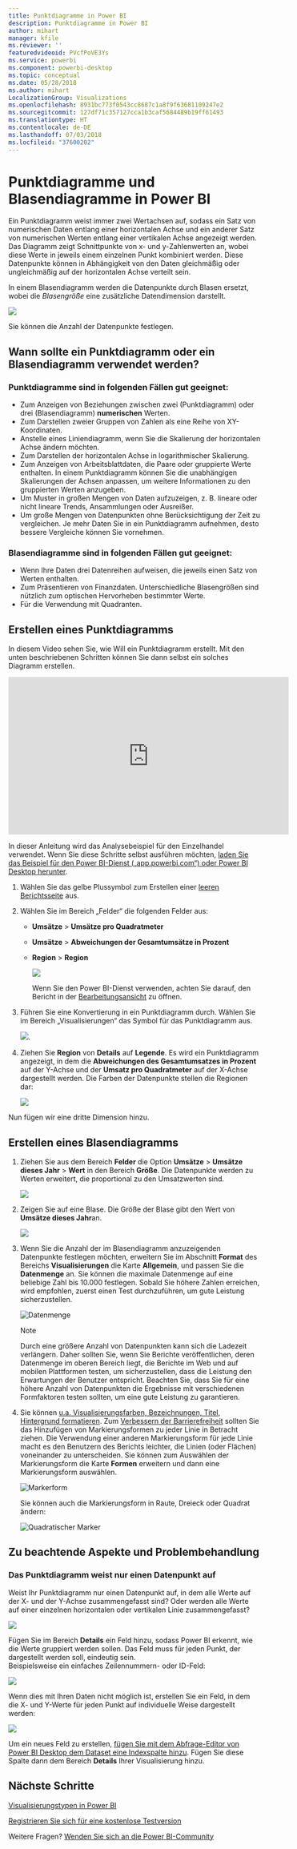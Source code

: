 ```yaml
---
title: Punktdiagramme in Power BI
description: Punktdiagramme in Power BI
author: mihart
manager: kfile
ms.reviewer: ''
featuredvideoid: PVcfPoVE3Ys
ms.service: powerbi
ms.component: powerbi-desktop
ms.topic: conceptual
ms.date: 05/28/2018
ms.author: mihart
LocalizationGroup: Visualizations
ms.openlocfilehash: 8931bc773f0543cc8687c1a8f9f63681109247e2
ms.sourcegitcommit: 127df71c357127cca1b3caf5684489b19ff61493
ms.translationtype: HT
ms.contentlocale: de-DE
ms.lasthandoff: 07/03/2018
ms.locfileid: "37600202"
---
```

# <a name="scatter-charts-and-bubble-charts-in-power-bi"></a>Punktdiagramme und Blasendiagramme in Power BI
Ein Punktdiagramm weist immer zwei Wertachsen auf, sodass ein Satz von numerischen Daten entlang einer horizontalen Achse und ein anderer Satz von numerischen Werten entlang einer vertikalen Achse angezeigt werden. Das Diagramm zeigt Schnittpunkte von x- und y-Zahlenwerten an, wobei diese Werte in jeweils einem einzelnen Punkt kombiniert werden. Diese Datenpunkte können in Abhängigkeit von den Daten gleichmäßig oder ungleichmäßig auf der horizontalen Achse verteilt sein.

In einem Blasendiagramm werden die Datenpunkte durch Blasen ersetzt, wobei die *Blasengröße* eine zusätzliche Datendimension darstellt.

![](media/power-bi-visualization-scatter/power-bi-bubble-chart.png)

Sie können die Anzahl der Datenpunkte festlegen.  

## <a name="when-to-use-a-scatter-chart-or-bubble-chart"></a>Wann sollte ein Punktdiagramm oder ein Blasendiagramm verwendet werden?
### <a name="scatter-charts-are-a-great-choice"></a>Punktdiagramme sind in folgenden Fällen gut geeignet:
* Zum Anzeigen von Beziehungen zwischen zwei (Punktdiagramm) oder drei (Blasendiagramm) **numerischen** Werten.
* Zum Darstellen zweier Gruppen von Zahlen als eine Reihe von XY-Koordinaten.
* Anstelle eines Liniendiagramm, wenn Sie die Skalierung der horizontalen Achse ändern möchten.    
* Zum Darstellen der horizontalen Achse in logarithmischer Skalierung.
* Zum Anzeigen von Arbeitsblattdaten, die Paare oder gruppierte Werte enthalten. In einem Punktdiagramm können Sie die unabhängigen Skalierungen der Achsen anpassen, um weitere Informationen zu den gruppierten Werten anzugeben.
* Um Muster in großen Mengen von Daten aufzuzeigen, z. B. lineare oder nicht lineare Trends, Ansammlungen oder Ausreißer.
* Um große Mengen von Datenpunkten ohne Berücksichtigung der Zeit zu vergleichen.  Je mehr Daten Sie in ein Punktdiagramm aufnehmen, desto bessere Vergleiche können Sie vornehmen.

### <a name="bubble-charts-are-a-great-choice"></a>Blasendiagramme sind in folgenden Fällen gut geeignet:
* Wenn Ihre Daten drei Datenreihen aufweisen, die jeweils einen Satz von Werten enthalten.
* Zum Präsentieren von Finanzdaten.  Unterschiedliche Blasengrößen sind nützlich zum optischen Hervorheben bestimmter Werte.
* Für die Verwendung mit Quadranten.

## <a name="create-a-scatter-chart"></a>Erstellen eines Punktdiagramms
In diesem Video sehen Sie, wie Will ein Punktdiagramm erstellt. Mit den unten beschriebenen Schritten können Sie dann selbst ein solches Diagramm erstellen.

<iframe width="560" height="315" src="https://www.youtube.com/embed/PVcfPoVE3Ys?list=PL1N57mwBHtN0JFoKSR0n-tBkUJHeMP2cP" frameborder="0" allowfullscreen></iframe>


In dieser Anleitung wird das Analysebeispiel für den Einzelhandel verwendet. Wenn Sie diese Schritte selbst ausführen möchten, [laden Sie das Beispiel für den Power BI-Dienst („app.powerbi.com“) oder Power BI Desktop herunter](sample-datasets.md).   

1. Wählen Sie das gelbe Plussymbol zum Erstellen einer [leeren Berichtsseite](power-bi-report-add-page.md) aus.
 
2. Wählen Sie im Bereich „Felder“ die folgenden Felder aus:
   - **Umsätze** > **Umsätze pro Quadratmeter**
   - **Umsätze** > **Abweichungen der Gesamtumsätze in Prozent**
   - **Region** > **Region**

     ![](media/power-bi-visualization-scatter/power-bi-bar-chart.png)

     Wenn Sie den Power BI-Dienst verwenden, achten Sie darauf, den Bericht in der [Bearbeitungsansicht](service-interact-with-a-report-in-editing-view.md) zu öffnen.

3. Führen Sie eine Konvertierung in ein Punktdiagramm durch. Wählen Sie im Bereich „Visualisierungen“ das Symbol für das Punktdiagramm aus.

   ![](media/power-bi-visualization-scatter/pbi_scatter_chart_icon.png).

4. Ziehen Sie **Region** von **Details** auf **Legende**. Es wird ein Punktdiagramm angezeigt, in dem die **Abweichungen des Gesamtumsatzes in Prozent** auf der Y-Achse und der **Umsatz pro Quadratmeter** auf der X-Achse dargestellt werden. Die Farben der Datenpunkte stellen die Regionen dar:

    ![](media/power-bi-visualization-scatter/power-bi-scatter.png)

Nun fügen wir eine dritte Dimension hinzu.

## <a name="create-a-bubble-chart"></a>Erstellen eines Blasendiagramms

1. Ziehen Sie aus dem Bereich **Felder** die Option **Umsätze** > **Umsätze dieses Jahr** > **Wert** in den Bereich **Größe**. Die Datenpunkte werden zu Werten erweitert, die proportional zu den Umsatzwerten sind.
   
   ![](media/power-bi-visualization-scatter/power-bi-bubble.png)

2. Zeigen Sie auf eine Blase. Die Größe der Blase gibt den Wert von **Umsätze dieses Jahr**an.
   
    ![](media/power-bi-visualization-scatter/pbi_scatter_chart_hover.png)

3. Wenn Sie die Anzahl der im Blasendiagramm anzuzeigenden Datenpunkte festlegen möchten, erweitern Sie im Abschnitt **Format** des Bereichs **Visualisierungen** die Karte **Allgemein**, und passen Sie die **Datenmenge** an. Sie können die maximale Datenmenge auf eine beliebige Zahl bis 10.000 festlegen. Sobald Sie höhere Zahlen erreichen, wird empfohlen, zuerst einen Test durchzuführen, um gute Leistung sicherzustellen. 

    ![Datenmenge](media/power-bi-visualization-scatter/pbi_scatter_data_volume.png) 

   > [!NOTE]
   > Durch eine größere Anzahl von Datenpunkten kann sich die Ladezeit verlängern. Daher sollten Sie, wenn Sie Berichte veröffentlichen, deren Datenmenge im oberen Bereich liegt, die Berichte im Web und auf mobilen Plattformen testen, um sicherzustellen, dass die Leistung den Erwartungen der Benutzer entspricht. Beachten Sie, dass Sie für eine höhere Anzahl von Datenpunkten die Ergebnisse mit verschiedenen Formfaktoren testen sollten, um eine gute Leistung zu garantieren.

4. Sie können [u.a. Visualisierungsfarben, Bezeichnungen, Titel, Hintergrund formatieren](service-getting-started-with-color-formatting-and-axis-properties.md). Zum [Verbessern der Barrierefreiheit](desktop-accessibility.md) sollten Sie das Hinzufügen von Markierungsformen zu jeder Linie in Betracht ziehen. Die Verwendung einer anderen Markierungsform für jede Linie macht es den Benutzern des Berichts leichter, die Linien (oder Flächen) voneinander zu unterscheiden. Sie können zum Auswählen der Markierungsform die Karte **Formen** erweitern und dann eine Markierungsform auswählen.

      ![Markerform](media/power-bi-visualization-scatter/pbi_scatter_marker.png)

   Sie können auch die Markierungsform in Raute, Dreieck oder Quadrat ändern:

   ![Quadratischer Marker](media/power-bi-visualization-scatter/pbi_scatter_chart_hover_square.png)


## <a name="considerations-and-troubleshooting"></a>Zu beachtende Aspekte und Problembehandlung

### <a name="your-scatter-chart-has-only-one-data-point"></a>**Das Punktdiagramm weist nur einen Datenpunkt auf**
Weist Ihr Punktdiagramm nur einen Datenpunkt auf, in dem alle Werte auf der X- und der Y-Achse zusammengefasst sind?  Oder werden alle Werte auf einer einzelnen horizontalen oder vertikalen Linie zusammengefasst?

![](media/power-bi-visualization-scatter/pbi_scatter_tshoot1.png)

Fügen Sie im Bereich **Details** ein Feld hinzu, sodass Power BI erkennt, wie die Werte gruppiert werden sollen. Das Feld muss für jeden Punkt, der dargestellt werden soll, eindeutig sein.  
Beispielsweise ein einfaches Zeilennummern- oder ID-Feld:

![](media/power-bi-visualization-scatter/pbi_scatter_tshoot.png)

Wenn dies mit Ihren Daten nicht möglich ist, erstellen Sie ein Feld, in dem die X- und Y-Werte für jeden Punkt auf individuelle Weise dargestellt werden:

![](media/power-bi-visualization-scatter/pbi_scatter_tshoot2.png)

Um ein neues Feld zu erstellen, [fügen Sie mit dem Abfrage-Editor von Power BI Desktop dem Dataset eine Indexspalte hinzu](desktop-add-custom-column.md).  Fügen Sie diese Spalte dann dem Bereich **Details** Ihrer Visualisierung hinzu.

## <a name="next-steps"></a>Nächste Schritte
[Visualisierungstypen in Power BI](power-bi-visualization-types-for-reports-and-q-and-a.md)

[Registrieren Sie sich für eine kostenlose Testversion](https://powerbi.microsoft.com/get-started/)  

Weitere Fragen? [Wenden Sie sich an die Power BI-Community](http://community.powerbi.com/)

